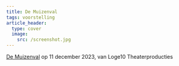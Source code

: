 ```yaml
---
title: De Muizenval
tags: voorstelling
article_header:
  type: cover
  image:
    src: /screenshot.jpg
---
```


[De Muizenval](/voorstellingen/de-muizenval) op 11 december 2023, van Loge10 Theaterproducties

<!--more-->
